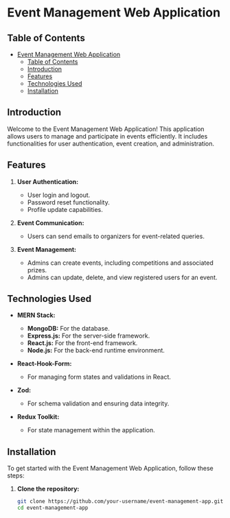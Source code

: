 # Event Management Web Application

## Table of Contents

- [Event Management Web Application](#event-management-web-application)
  - [Table of Contents](#table-of-contents)
  - [Introduction](#introduction)
  - [Features](#features)
  - [Technologies Used](#technologies-used)
  - [Installation](#installation)

## Introduction

Welcome to the Event Management Web Application! This application allows users to manage and participate in events efficiently. It includes functionalities for user authentication, event creation, and administration.

## Features

1. **User Authentication:**
   - User login and logout.
   - Password reset functionality.
   - Profile update capabilities.

2. **Event Communication:**
   - Users can send emails to organizers for event-related queries.

3. **Event Management:**
   - Admins can create events, including competitions and associated prizes.
   - Admins can update, delete, and view registered users for an event.

## Technologies Used

- **MERN Stack:**
  - **MongoDB:** For the database.
  - **Express.js:** For the server-side framework.
  - **React.js:** For the front-end framework.
  - **Node.js:** For the back-end runtime environment.

- **React-Hook-Form:**
  - For managing form states and validations in React.

- **Zod:**
  - For schema validation and ensuring data integrity.

- **Redux Toolkit:**
  - For state management within the application.

## Installation

To get started with the Event Management Web Application, follow these steps:

1. **Clone the repository:**
   ```bash
   git clone https://github.com/your-username/event-management-app.git
   cd event-management-app
